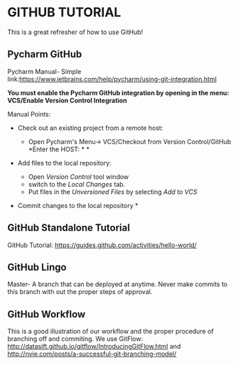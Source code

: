 GITHUB TUTORIAL
===============

This is a great refresher of how to use GitHub!

Pycharm GitHub 
--------------
Pycharm Manual- Simple link:https://www.jetbrains.com/help/pycharm/using-git-integration.html

**You must enable the Pycharm GitHub integration by opening in the menu: VCS/Enable Version Control Integration**

Manual Points:
* Check out an existing project from a remote host:
    * Open Pycharm's Menu-> VCS/Checkout from Version Control/GitHub
        *Enter the HOST:
        *
        *
* Add files to the local repository:
    * Open *Version Control* tool window
    * switch to the *Local Changes* tab.
    * Put files in the *Unversioned Files* by selecting *Add to VCS*

* Commit changes to the local repository
    *


GitHub Standalone Tutorial
--------------------------
GitHub Tutorial: https://guides.github.com/activities/hello-world/


GitHub Lingo
------------

Master- A branch that can be deployed at anytime. Never make commits to this branch with out the proper steps of approval.  

GitHub Workflow
---------------
This is a good illustration of our workflow and the proper procedure of branching off and commiting. We use GitFlow: http://datasift.github.io/gitflow/IntroducingGitFlow.html and http://nvie.com/posts/a-successful-git-branching-model/
